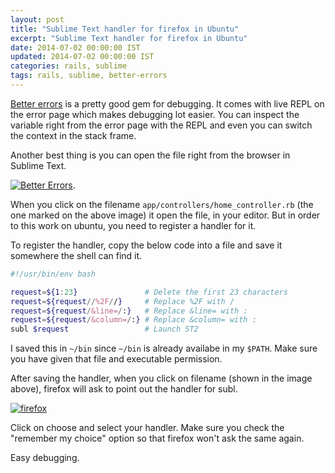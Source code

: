 ```yaml
---
layout: post
title: "Sublime Text handler for firefox in Ubuntu"
excerpt: "Sublime Text handler for firefox in Ubuntu"
date: 2014-07-02 00:00:00 IST
updated: 2014-07-02 00:00:00 IST
categories: rails, sublime
tags: rails, sublime, better-errors
---
```


[Better errors](https://github.com/charliesome/better_errors) is a pretty good gem for debugging. It comes with live REPL on the error page which makes debugging lot easier. You can inspect the variable right from the error page with the REPL and even you can switch the context in the stack frame.

Another best thing is you can open the file right from the browser in Sublime Text.

[![Better Errors](http://i653.photobucket.com/albums/uu253/revathskumar/Coderepo/2014/07/3d610a9c-fd0b-491d-8a20-56a74b91c066_zpsd222cd62.png)](http://i653.photobucket.com/albums/uu253/revathskumar/Coderepo/2014/07/3d610a9c-fd0b-491d-8a20-56a74b91c066_zpsd222cd62.png).

When you click on the filename `app/controllers/home_controller.rb` (the one marked on the above image) it open the file, in your editor. But in order to this work on ubuntu, you need to register a handler for it.

To register the handler, copy the below code into a file and save it somewhere the shell can find it.

```sh
#!/usr/bin/env bash

request=${1:23}               # Delete the first 23 characters
request=${request//%2F//}     # Replace %2F with /
request=${request/&line=/:}   # Replace &line= with :
request=${request/&column=/:} # Replace &column= with :
subl $request                 # Launch ST2
```

I saved this in `~/bin` since `~/bin` is already availabe in my `$PATH`. Make sure you have given that file and executable permission.

After saving the handler, when you click on filename (shown in the image above), firefox will ask to point out the handler for subl.

[![firefox](http://i653.photobucket.com/albums/uu253/revathskumar/Coderepo/2014/07/fafd05e5-2775-41d2-8e46-f47ea7bdb44a_zpsd2818e43.png)](http://i653.photobucket.com/albums/uu253/revathskumar/Coderepo/2014/07/fafd05e5-2775-41d2-8e46-f47ea7bdb44a_zpsd2818e43.png)

Click on choose and select your handler. Make sure you check the "remember my choice" option so that firefox won't ask the same again.

Easy debugging.
